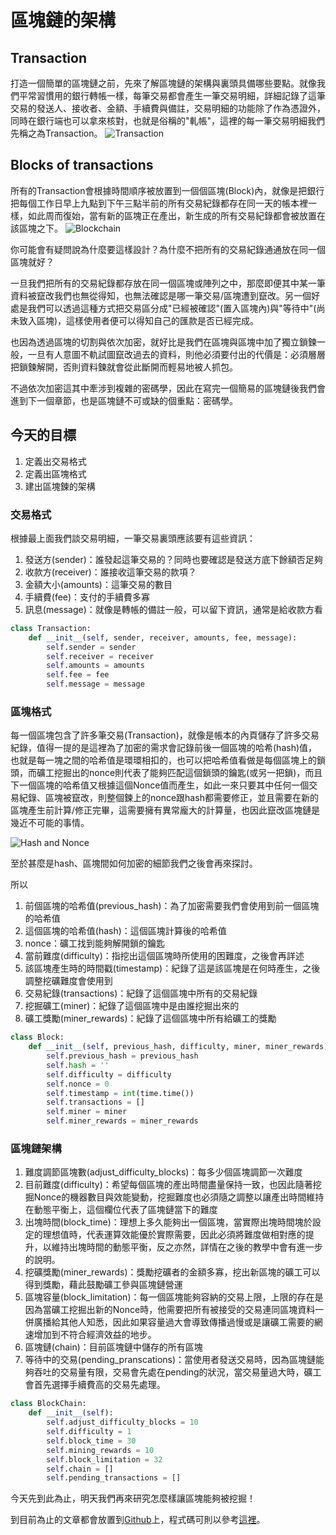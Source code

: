 # 區塊鏈的架構
## Transaction
打造一個簡單的區塊鏈之前，先來了解區塊鏈的架構與裏頭具備哪些要點。就像我們平常習慣用的銀行轉帳一樣，每筆交易都會產生一筆交易明細，詳細記錄了這筆交易的發送人、接收者、金額、手續費與備註，交易明細的功能除了作為憑證外，同時在銀行端也可以拿來核對，也就是俗稱的"軋帳"，這裡的每一筆交易明細我們先稱之為Transaction。
![Transaction](http://www.lkm543.site/it_iron_man/day2_1.png)

## Blocks of transactions
所有的Transaction會根據時間順序被放置到一個個區塊(Block)內，就像是把銀行把每個工作日早上九點到下午三點半前的所有交易紀錄都存在同一天的帳本裡一樣，如此周而復始，當有新的區塊正在產出，新生成的所有交易紀錄都會被放置在該區塊之下。
![Blockchain](http://www.lkm543.site/it_iron_man/day2_2.png)

你可能會有疑問說為什麼要這樣設計？為什麼不把所有的交易紀錄通通放在同一個區塊就好？

一旦我們把所有的交易紀錄都存放在同一個區塊或陣列之中，那麼即便其中某一筆資料被竄改我們也無從得知，也無法確認是哪一筆交易/區塊遭到竄改。另一個好處是我們可以透過這種方式把交易區分成"已經被確認"(置入區塊內)與"等待中"(尚未致入區塊)，這樣使用者便可以得知自己的匯款是否已經完成。

也因為透過區塊的切割與依次加密，就好比是我們在區塊與區塊中加了獨立鎖鍊一般，一旦有人意圖不軌試圖竄改過去的資料，則他必須要付出的代價是：必須層層把鎖鍊解開，否則資料鍊就會從此斷開而輕易地被人抓包。

不過依次加密這其中牽涉到複雜的密碼學，因此在寫完一個簡易的區塊鏈後我們會進到下一個章節，也是區塊鏈不可或缺的個重點：密碼學。

## 今天的目標
1. 定義出交易格式
2. 定義出區塊格式
3. 建出區塊鍊的架構

### 交易格式

根據最上面我們談交易明細，一筆交易裏頭應該要有這些資訊：

1. 發送方(sender)：誰發起這筆交易的？同時也要確認是發送方底下餘額否足夠
2. 收款方(receiver)：誰接收這筆交易的款項？
3. 金額大小(amounts)：這筆交易的數目
4. 手續費(fee)：支付的手續費多寡
5. 訊息(message)：就像是轉帳的備註一般，可以留下資訊，通常是給收款方看
```python
class Transaction:
    def __init__(self, sender, receiver, amounts, fee, message):
        self.sender = sender
        self.receiver = receiver
        self.amounts = amounts
        self.fee = fee
        self.message = message
```

### 區塊格式

每一個區塊包含了許多筆交易(Transaction)，就像是帳本的內頁儲存了許多交易紀錄，值得一提的是這裡為了加密的需求會記錄前後一個區塊的哈希(hash)值，也就是每一塊之間的哈希值是環環相扣的，也可以把哈希值看做是每個區塊上的鎖頭，而礦工挖掘出的nonce則代表了能夠匹配這個鎖頭的鑰匙(或另一把鎖)，而且下一個區塊的哈希值又根據這個Nonce值而產生，如此一來只要其中任何一個交易紀錄、區塊被竄改，則整個鍊上的nonce跟hash都需要修正，並且需要在新的區塊產生前計算/修正完畢，這需要擁有異常龐大的計算量，也因此竄改區塊鏈是幾近不可能的事情。

![Hash and Nonce](http://www.lkm543.site/it_iron_man/day2_3.png)

至於甚麼是hash、區塊間如何加密的細節我們之後會再來探討。

所以

1. 前個區塊的哈希值(previous_hash)：為了加密需要我們會使用到前一個區塊的哈希值
2. 這個區塊的哈希值(hash)：這個區塊計算後的哈希值
3. nonce：礦工找到能夠解開鎖的鑰匙
4. 當前難度(difficulty)：指挖出這個區塊時所使用的困難度，之後會再詳述
5. 該區塊產生時的時間戳(timestamp)：紀錄了這是該區塊是在何時產生，之後調整挖礦難度會使用到
6. 交易紀錄(transactions)：紀錄了這個區塊中所有的交易紀錄
7. 挖掘礦工(miner)：紀錄了這個區塊中是由誰挖掘出來的
8. 礦工獎勵(miner_rewards)：紀錄了這個區塊中所有給礦工的獎勵

```python
class Block:
    def __init__(self, previous_hash, difficulty, miner, miner_rewards):
        self.previous_hash = previous_hash
        self.hash = ''
        self.difficulty = difficulty
        self.nonce = 0
        self.timestamp = int(time.time())
        self.transactions = []
        self.miner = miner
        self.miner_rewards = miner_rewards
```

### 區塊鏈架構

1. 難度調節區塊數(adjust_difficulty_blocks)：每多少個區塊調節一次難度
2. 目前難度(difficulty)：希望每個區塊的產出時間盡量保持一致，也因此隨著挖掘Nonce的機器數目與效能變動，挖掘難度也必須隨之調整以讓產出時間維持在動態平衡上，這個欄位代表了區塊鏈當下的難度
3. 出塊時間(block_time)：理想上多久能夠出一個區塊，當實際出塊時間塊於設定的理想值時，代表運算效能優於實際需要，因此必須將難度做相對應的提升，以維持出塊時間的動態平衡，反之亦然，詳情在之後的教學中會有進一步的說明。
4. 挖礦獎勵(miner_rewards)：獎勵挖礦者的金額多寡，挖出新區塊的礦工可以得到獎勵，藉此鼓勵礦工參與區塊鏈營運
5. 區塊容量(block_limitation)：每一個區塊能夠容納的交易上限，上限的存在是因為當礦工挖掘出新的Nonce時，他需要把所有被接受的交易連同區塊資料一併廣播給其他人知悉，因此如果容量過大會導致傳播過慢或是讓礦工需要的網速增加到不符合經濟效益的地步。
6. 區塊鏈(chain)：目前區塊鏈中儲存的所有區塊
7. 等待中的交易(pending_pranscations)：當使用者發送交易時，因為區塊鏈能夠吞吐的交易量有限，交易會先處在pending的狀況，當交易量過大時，礦工會首先選擇手續費高的交易先處理。

```python
class BlockChain:
    def __init__(self):
        self.adjust_difficulty_blocks = 10
        self.difficulty = 1
        self.block_time = 30
        self.mining_rewards = 10
        self.block_limitation = 32
        self.chain = []
        self.pending_transactions = []
```

今天先到此為止，明天我們再來研究怎麼樣讓區塊能夠被挖掘！

到目前為止的文章都會放置到[Github](https://github.com/lkm543/it_iron_man_2019)上，程式碼可則以參考[這裡](https://github.com/lkm543/it_iron_man_2019/code/day02.py)。
